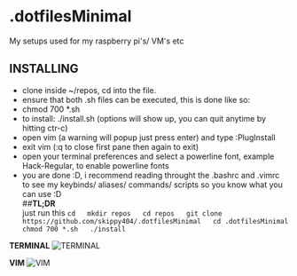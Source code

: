 # .dotfilesMinimal
My setups used for my raspberry pi's/ VM's etc  

## __INSTALLING__  
* clone inside ~/repos, cd into the file. 
* ensure that both .sh files can be executed, this is done like so:
* chmod 700 *.sh 
* to install: ./install.sh (options will show up, you can quit anytime by hitting ctr-c)
* open vim (a warning will popup just press enter) and type :PlugInstall
* exit vim (:q to close first pane then again to exit)
* open your terminal preferences and select a powerline font, example Hack-Regular, to enable powerline fonts
* you are done :D, i recommend reading throught the .bashrc and .vimrc to see my keybinds/ aliases/ commands/ scripts so you know what you can use :D  
##__TL;DR__  
just run this
`cd  
mkdir repos  
cd repos  
git clone https://github.com/skippy404/.dotfilesMinimal  
cd .dotfilesMinimal  
chmod 700 *.sh  
./install  
`
  
 __TERMINAL__
![TERMINAL](https://i.imgur.com/SQlMESF.png)
  
__VIM__
![VIM](https://i.imgur.com/UqgDLXc.png)

